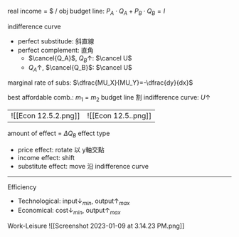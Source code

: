 real income = $ / obj
budget line: $P_A\cdot Q_A+P_B\cdot Q_B=I$

indifference curve
- perfect substitude: 斜直線
- perfect complement: 直角
	- $\cancel{Q_A}$, ${Q_B}$↑: $\cancel U$
	- ${Q_A}$↑, $\cancel{Q_B}$: $\cancel U$

marginal rate of subs: $\dfrac{MU_X}{MU_Y}=-\dfrac{dy}{dx}$

best affordable comb.: $m_1$ = $m_2$
budget line 割 indifference curve: $U$↑

|                                              |                                              |
| -------------------------------------------- | -------------------------------------------- |
| ![[Econ 12.5.2.png]] | ![[Econ 12.5..png]] |
amount of effect = $\Delta{Q_B}$
effect type
- price effect:      rotate 以 y軸交點
- income effect:     shift
- substitute effect: move 沿 indifference curve

---

Efficiency
- Technological: input↓$_{min}$, output↑$_{max}$
- Economical: cost↓$_{min}$, output↑$_{max}$

Work-Leisure
![[Screenshot 2023-01-09 at 3.14.23 PM.png]]